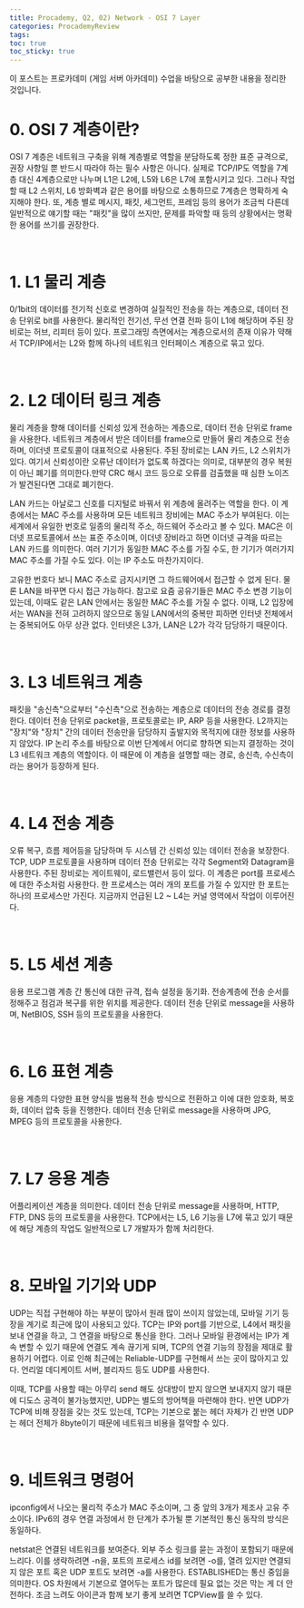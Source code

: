 ```yaml
---
title: Procademy, Q2, 02) Network - OSI 7 Layer
categories: ProcademyReview
tags: 
toc: true
toc_sticky: true
---
```


이 포스트는 프로카데미 (게임 서버 아카데미) 수업을 바탕으로 공부한 내용을 정리한 것입니다. 

# **0. OSI 7 계층이란?**

OSI 7 계층은 네트워크 구축을 위해 계층별로 역할을 분담하도록 정한 표준 규격으로, 권장 사항일 뿐 반드시 따라야 하는 필수 사항은 아니다. 실제로 TCP/IP도 역할을 7계층 대신 4계층으로만 나누며 L1은 L2에, L5와 L6은 L7에 포함시키고 있다. 그러나 작업할 때 L2 스위치, L6 방화벽과 같은 용어를 바탕으로 소통하므로 7계층은 명확하게 숙지해야 한다. 또, 계층 별로 메시지, 패킷, 세그먼트, 프레임 등의 용어가 조금씩 다른데 일반적으로 얘기할 때는 "패킷"을 많이 쓰지만, 문제를 파악할 때 등의 상황에서는 명확한 용어를 쓰기를 권장한다. 

<br/>

# **1. L1 물리 계층**

0/1bit의 데이터를 전기적 신호로 변경하여 실질적인 전송을 하는 계층으로, 데이터 전송 단위로 bit를 사용한다. 물리적인 전기선, 무선 연결 전파 등이 L1에 해당하며 주된 장비로는 허브, 리피터 등이 있다. 프로그래밍 측면에서는 계층으로서의 존재 이유가 약해서 TCP/IP에서는 L2와 함께 하나의 네트워크 인터페이스 계층으로 묶고 있다. 

<br/>

# **2. L2 데이터 링크 계층**

물리 계층을 향해 데이터를 신뢰성 있게 전송하는 계층으로, 데이터 전송 단위로 frame을 사용한다. 네트워크 계층에서 받은 데이터를 frame으로 만들어 물리 계층으로 전송하며, 이더넷 프로토콜이 대표적으로 사용된다. 주된 장비로는 LAN 카드, L2 스위치가 있다. 여기서 신뢰성이란 오류난 데이터가 없도록 하겠다는 의미로, 대부분의 경우 복원이 아닌 폐기를 의미한다.만약 CRC 해시 코드 등으로 오류를 검출했을 때 심한 노이즈가 발견된다면 그대로 폐기한다. 

LAN 카드는 아날로그 신호를 디지털로 바꿔서 위 계층에 올려주는 역할을 한다. 이 계층에서는 MAC 주소를 사용하며 모든 네트워크 장비에는 MAC 주소가 부여된다. 이는 세계에서 유일한 번호로 일종의 물리적 주소, 하드웨어 주소라고 볼 수 있다. MAC은 이더넷 프로토콜에서 쓰는 표준 주소이며, 이더넷 장비라고 하면 이더넷 규격을 따르는 LAN 카드를 의미한다. 여러 기기가 동일한 MAC 주소를 가질 수도, 한 기기가 여러가지 MAC 주소를 가질 수도 있다. 이는 IP 주소도 마찬가지이다. 

고유한 번호다 보니 MAC 주소로 금지시키면 그 하드웨어에서 접근할 수 없게 된다. 물론 LAN을 바꾸면 다시 접근 가능하다. 참고로 요즘 공유기들은 MAC 주소 변경 기능이 있는데, 이때도 같은 LAN 안에서는 동일한 MAC 주소를 가질 수 없다. 이때, L2 입장에서는 WAN을 전혀 고려하지 않으므로 동일 LAN에서의 중복만 피하면 인터넷 전체에서는 중복되어도 아무 상관 없다. 인터넷은 L3가, LAN은 L2가 각각 담당하기 때문이다.

<br/>

# **3. L3 네트워크 계층**

패킷을 "송신측"으로부터 "수신측"으로 전송하는 계층으로 데이터의 전송 경로를 결정한다. 데이터 전송 단위로 packet을, 프로토콜로는 IP, ARP 등을 사용한다. L2까지는 "장치"와 "장치" 간의 데이터 전송만을 담당하지 출발지와 목적지에 대한 정보를 사용하지 않았다. IP 논리 주소를 바탕으로 이번 단계에서 어디로 향하면 되는지 결정하는 것이 L3 네트워크 계층의 역할이다. 이 때문에 이 계층을 설명할 때는 경로, 송신측, 수신측이라는 용어가 등장하게 된다. 

<br/>

# **4. L4 전송 계층**

오류 복구, 흐름 제어등을 담당하며 두 시스템 간 신뢰성 있는 데이터 전송을 보장한다. TCP, UDP 프로토콜을 사용하며 데이터 전송 단위로는 각각 Segment와 Datagram을 사용한다. 주된 장비로는 게이트웨이, 로드밸런서 등이 있다. 이 계층은 port를 프로세스에 대한 주소처럼 사용한다. 한 프로세스는 여러 개의 포트를 가질 수 있지만 한 포트는 하나의 프로세스만 가진다. 지금까지 언급된 L2 ~ L4는 커널 영역에서 작업이 이루어진다. 

<br/>

# **5. L5 세션 계층**

응용 프로그램 계층 간 통신에 대한 규격, 접속 설정을 동기화. 전송계층에 전송 순서를 정해주고 점검과 복구를 위한 위치를 제공한다. 데이터 전송 단위로 message을 사용하며, NetBIOS, SSH 등의 프로토콜을 사용한다. 

<br/>

# **6. L6 표현 계층**

응용 계층의 다양한 표현 양식을 범용적 전송 방식으로 전환하고 이에 대한 암호화, 복호화, 데이터 압축 등을 진행한다. 데이터 전송 단위로 message을 사용하며 JPG, MPEG 등의 프로토콜을 사용한다. 

<br/>

# **7. L7 응용 계층**

어플리케이션 계층을 의미한다. 데이터 전송 단위로 message을 사용하며, HTTP, FTP, DNS 등의 프로토콜을 사용한다. TCP에서는 L5, L6 기능을 L7에 묶고 있기 때문에 해당 계층의 작업도 일반적으로 L7 개발자가 함께 처리한다.

<br/>

# **8. 모바일 기기와 UDP**

UDP는 직접 구현해야 하는 부분이 많아서 원래 많이 쓰이지 않았는데, 모바일 기기 등장을 계기로 최근에 많이 사용되고 있다. TCP는 IP와 port를 기반으로, L4에서 패킷을 보내 연결을 하고, 그 연결을 바탕으로 통신을 한다. 그러나 모바일 환경에서는 IP가 계속 변할 수 있기 때문에 연결도 계속 끊기게 되며, TCP의 연결 기능의 장점을 제대로 활용하기 어렵다. 이로 인해 최근에는 Reliable-UDP를 구현해서 쓰는 곳이 많아지고 있다. 언리얼 데디케이트 서버, 블리자드 등도 UDP를 사용한다. 

이때, TCP를 사용할 때는 아무리 send 해도 상대방이 받지 않으면 보내지지 않기 때문에 디도스 공격이 불가능했지만, UDP는 별도의 방어책을 마련해야 한다. 반면 UDP가 TCP에 비해 장점을 갖는 것도 있는데, TCP는 기본으로 붙는 헤더 자체가 긴 반면 UDP는 헤더 전체가 8byte이기 때문에 네트워크 비용을 절약할 수 있다. 

<br/>

# **9. 네트워크 명령어**

ipconfig에서 나오는 물리적 주소가 MAC 주소이며, 그 중 앞의 3개가 제조사 고유 주소이다. IPv6의 경우 연결 과정에서 한 단계가 추가될 뿐 기본적인 통신 동작의 방식은 동일하다. 

netstat은 연결된 네트워크를 보여준다. 외부 주소 링크를 묻는 과정이 포함되기 때문에 느리다. 이를 생략하려면 -n을, 포트의 프로세스 id를 보려면 -o를, 열려 있지만 연결되지 않은 포트 혹은 UDP 포트도 보려면 -a를 사용한다. ESTABLISHED는 통신 중임을 의미한다. OS 차원에서 기본으로 열어두는 포트가 많은데 필요 없는 것은 막는 게 더 안전하다. 조금 느려도 아이콘과 함께 보기 좋게 보려면 TCPView를 쓸 수 있다. 

